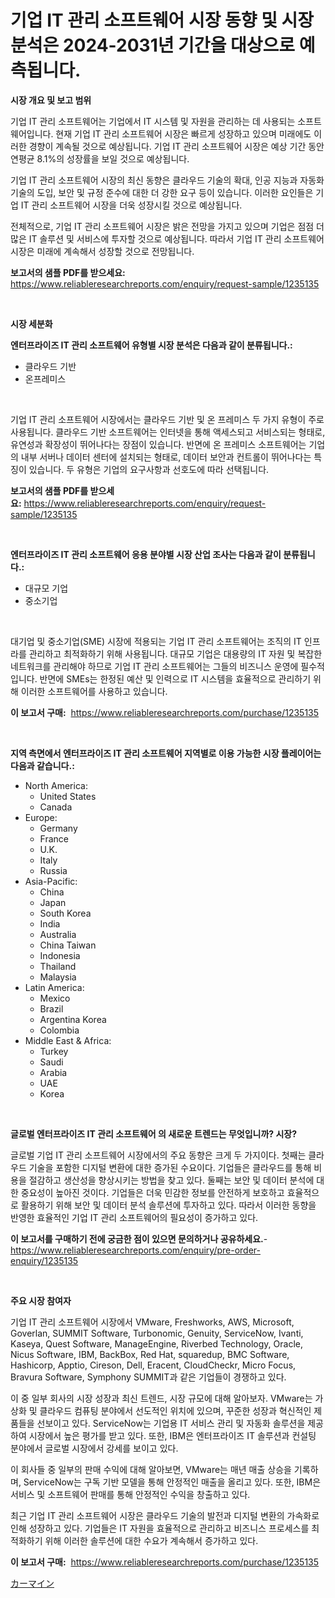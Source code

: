 <p><h1>기업 IT 관리 소프트웨어 시장 동향 및 시장 분석은 2024-2031년 기간을 대상으로 예측됩니다.</h1></p><p><strong>시장 개요 및 보고 범위</strong></p>
<p><p>기업 IT 관리 소프트웨어는 기업에서 IT 시스템 및 자원을 관리하는 데 사용되는 소프트웨어입니다. 현재 기업 IT 관리 소프트웨어 시장은 빠르게 성장하고 있으며 미래에도 이러한 경향이 계속될 것으로 예상됩니다. 기업 IT 관리 소프트웨어 시장은 예상 기간 동안 연평균 8.1%의 성장률을 보일 것으로 예상됩니다.</p><p>기업 IT 관리 소프트웨어 시장의 최신 동향은 클라우드 기술의 확대, 인공 지능과 자동화 기술의 도입, 보안 및 규정 준수에 대한 더 강한 요구 등이 있습니다. 이러한 요인들은 기업 IT 관리 소프트웨어 시장을 더욱 성장시킬 것으로 예상됩니다.</p><p>전체적으로, 기업 IT 관리 소프트웨어 시장은 밝은 전망을 가지고 있으며 기업은 점점 더 많은 IT 솔루션 및 서비스에 투자할 것으로 예상됩니다. 따라서 기업 IT 관리 소프트웨어 시장은 미래에 계속해서 성장할 것으로 전망됩니다.</p></p>
<p><strong>보고서의 샘플 PDF를 받으세요:</strong> <a href="https://www.reliableresearchreports.com/enquiry/request-sample/1235135">https://www.reliableresearchreports.com/enquiry/request-sample/1235135</a></p>
<p>&nbsp;</p>
<p><strong>시장 세분화</strong></p>
<p><strong>엔터프라이즈 IT 관리 소프트웨어 유형별 시장 분석은 다음과 같이 분류됩니다.:</strong></p>
<p><ul><li>클라우드 기반</li><li>온프레미스</li></ul></p>
<p>&nbsp;</p>
<p><p>기업 IT 관리 소프트웨어 시장에서는 클라우드 기반 및 온 프레미스 두 가지 유형이 주로 사용됩니다. 클라우드 기반 소프트웨어는 인터넷을 통해 액세스되고 서비스되는 형태로, 유연성과 확장성이 뛰어나다는 장점이 있습니다. 반면에 온 프레미스 소프트웨어는 기업의 내부 서버나 데이터 센터에 설치되는 형태로, 데이터 보안과 컨트롤이 뛰어나다는 특징이 있습니다. 두 유형은 기업의 요구사항과 선호도에 따라 선택됩니다.</p></p>
<p><strong>보고서의 샘플 PDF를 받으세요:</strong>&nbsp;<a href="https://www.reliableresearchreports.com/enquiry/request-sample/1235135">https://www.reliableresearchreports.com/enquiry/request-sample/1235135</a></p>
<p>&nbsp;</p>
<p><strong> 엔터프라이즈 IT 관리 소프트웨어 응용 분야별 시장 산업 조사는 다음과 같이 분류됩니다.:</strong></p>
<p><ul><li>대규모 기업</li><li>중소기업</li></ul></p>
<p>&nbsp;</p>
<p><p>대기업 및 중소기업(SME) 시장에 적용되는 기업 IT 관리 소프트웨어는 조직의 IT 인프라를 관리하고 최적화하기 위해 사용됩니다. 대규모 기업은 대용량의 IT 자원 및 복잡한 네트워크를 관리해야 하므로 기업 IT 관리 소프트웨어는 그들의 비즈니스 운영에 필수적입니다. 반면에 SMEs는 한정된 예산 및 인력으로 IT 시스템을 효율적으로 관리하기 위해 이러한 소프트웨어를 사용하고 있습니다.</p></p>
<p><strong>이 보고서 구매:</strong>&nbsp; <a href="https://www.reliableresearchreports.com/purchase/1235135">https://www.reliableresearchreports.com/purchase/1235135</a></p>
<p>&nbsp;</p>
<p><strong>지역 측면에서 엔터프라이즈 IT 관리 소프트웨어 지역별로 이용 가능한 시장 플레이어는 다음과 같습니다.:</strong></p>
<p><ul>
    <li>
        North America:
        <ul>
            <li>United States</li>
            <li>Canada</li>
        </ul>
    </li>
    <li>
        Europe:
        <ul>
            <li>Germany</li>
            <li>France</li>
            <li>U.K.</li>
            <li>Italy</li>
            <li>Russia</li>
        </ul>
    </li>
    <li>
        Asia-Pacific:
        <ul>
            <li>China</li>
            <li>Japan</li>
            <li>South Korea</li>
            <li>India</li>
            <li>Australia</li>
            <li>China Taiwan</li>
            <li>Indonesia</li>
            <li>Thailand</li>
            <li>Malaysia</li>
        </ul>
    </li>
    <li>
        Latin America:
        <ul>
            <li>Mexico</li>
            <li>Brazil</li>
            <li>Argentina Korea</li>
            <li>Colombia</li>
        </ul>
    </li>
    <li>
        Middle East & Africa:
        <ul>
            <li>Turkey</li>
            <li>Saudi</li>
            <li>Arabia</li>
            <li>UAE</li>
            <li>Korea</li>
        </ul>
    </li>
    </ul></p>
<p>&nbsp;</p>
<p><strong>글로벌 엔터프라이즈 IT 관리 소프트웨어 의 새로운 트렌드는 무엇입니까? 시장?</strong></p>
<p><p>글로벌 기업 IT 관리 소프트웨어 시장에서의 주요 동향은 크게 두 가지이다. 첫째는 클라우드 기술을 포함한 디지털 변환에 대한 증가된 수요이다. 기업들은 클라우드를 통해 비용을 절감하고 생산성을 향상시키는 방법을 찾고 있다. 둘째는 보안 및 데이터 분석에 대한 중요성이 높아진 것이다. 기업들은 더욱 민감한 정보를 안전하게 보호하고 효율적으로 활용하기 위해 보안 및 데이터 분석 솔루션에 투자하고 있다. 따라서 이러한 동향을 반영한 효율적인 기업 IT 관리 소프트웨어의 필요성이 증가하고 있다.</p></p>
<p><strong>이 보고서를 구매하기 전에 궁금한 점이 있으면 문의하거나 공유하세요.</strong>- <a href="https://www.reliableresearchreports.com/enquiry/pre-order-enquiry/1235135">https://www.reliableresearchreports.com/enquiry/pre-order-enquiry/1235135</a></p>
<p>&nbsp;</p>
<p><strong>주요 시장 참여자</strong></p>
<p><p>기업 IT 관리 소프트웨어 시장에서 VMware, Freshworks, AWS, Microsoft, Goverlan, SUMMIT Software, Turbonomic, Genuity, ServiceNow, Ivanti, Kaseya, Quest Software, ManageEngine, Riverbed Technology, Oracle, Nicus Software, IBM, BackBox, Red Hat, squaredup, BMC Software, Hashicorp, Apptio, Cireson, Dell, Eracent, CloudCheckr, Micro Focus, Bravura Software, Symphony SUMMIT과 같은 기업들이 경쟁하고 있다.</p><p>이 중 일부 회사의 시장 성장과 최신 트렌드, 시장 규모에 대해 알아보자. VMware는 가상화 및 클라우드 컴퓨팅 분야에서 선도적인 위치에 있으며, 꾸준한 성장과 혁신적인 제품들을 선보이고 있다. ServiceNow는 기업용 IT 서비스 관리 및 자동화 솔루션을 제공하여 시장에서 높은 평가를 받고 있다. 또한, IBM은 엔터프라이즈 IT 솔루션과 컨설팅 분야에서 글로벌 시장에서 강세를 보이고 있다.</p><p>이 회사들 중 일부의 판매 수익에 대해 알아보면, VMware는 매년 매출 상승을 기록하며, ServiceNow는 구독 기반 모델을 통해 안정적인 매출을 올리고 있다. 또한, IBM은 서비스 및 소프트웨어 판매를 통해 안정적인 수익을 창출하고 있다.</p><p>최근 기업 IT 관리 소프트웨어 시장은 클라우드 기술의 발전과 디지털 변환의 가속화로 인해 성장하고 있다. 기업들은 IT 자원을 효율적으로 관리하고 비즈니스 프로세스를 최적화하기 위해 이러한 솔루션에 대한 수요가 계속해서 증가하고 있다.</p></p>
<p><strong>이 보고서 구매:</strong>&nbsp;&nbsp;<a href="https://www.reliableresearchreports.com/purchase/1235135">https://www.reliableresearchreports.com/purchase/1235135</a></p>
<p><p><a href="https://github.com/Sophiaard2003/Market-Research-Report-List-1/blob/main/547271612907.md">カーマイン</a></p></p>
